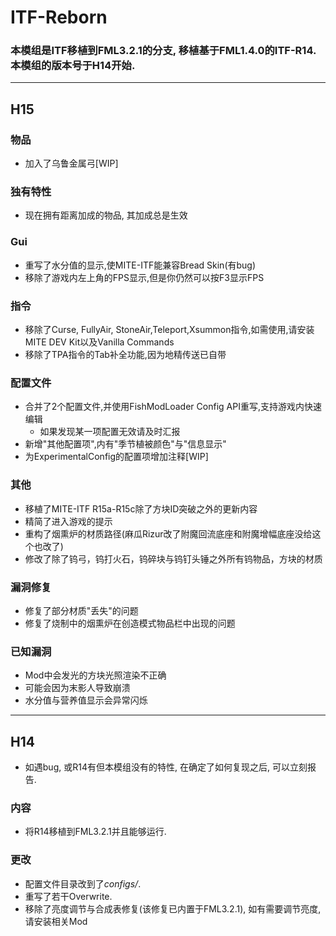 # ITF-Reborn

### 本模组是ITF移植到FML3.2.1的分支, 移植基于FML1.4.0的ITF-R14. 本模组的版本号于H14开始.

---

## H15
### 物品
* 加入了乌鲁金属弓[WIP]
### 独有特性
* 现在拥有距离加成的物品, 其加成总是生效
### Gui
* 重写了水分值的显示,使MITE-ITF能兼容Bread Skin(有bug)
* 移除了游戏内左上角的FPS显示,但是你仍然可以按F3显示FPS
### 指令
* 移除了Curse, FullyAir, StoneAir,Teleport,Xsummon指令,如需使用,请安装MITE DEV Kit以及Vanilla Commands
* 移除了TPA指令的Tab补全功能,因为地精传送已自带
### 配置文件
* 合并了2个配置文件,并使用FishModLoader Config API重写,支持游戏内快速编辑
  * 如果发现某一项配置无效请及时汇报
* 新增"其他配置项",内有"季节植被颜色"与"信息显示"
* 为ExperimentalConfig的配置项增加注释[WIP]
### 其他
* 移植了MITE-ITF R15a-R15c除了方块ID突破之外的更新内容
* 精简了进入游戏的提示
* 重构了烟熏炉的材质路径(麻瓜Rizur改了附魔回流底座和附魔增幅底座没给这个也改了)
* 修改了除了钨弓，钨打火石，钨碎块与钨钉头锤之外所有钨物品，方块的材质
### 漏洞修复
* 修复了部分材质"丢失"的问题
* 修复了烧制中的烟熏炉在创造模式物品栏中出现的问题
### 已知漏洞
* Mod中会发光的方块光照渲染不正确
* 可能会因为末影人导致崩溃
* 水分值与营养值显示会异常闪烁


---

## H14
* 如遇bug, 或R14有但本模组没有的特性, 在确定了如何复现之后, 可以立刻报告.
### 内容
* 将R14移植到FML3.2.1并且能够运行.
### 更改
* 配置文件目录改到了*configs/*.
* 重写了若干Overwrite.
* 移除了亮度调节与合成表修复(该修复已内置于FML3.2.1), 如有需要调节亮度, 请安装相关Mod



